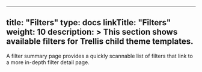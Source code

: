 
---
title: "Filters"
type: docs
linkTitle: "Filters"
weight: 10
description: >
  This section shows available filters for Trellis child theme templates.
---

A filter summary page provides a quickly scannable list of filters that link to a more in-depth filter detail page.
